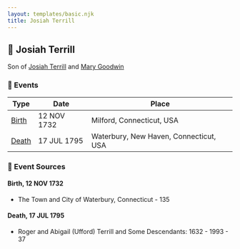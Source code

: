 ```yaml
---
layout: templates/basic.njk
title: Josiah Terrill
---
```

## 🔵 Josiah Terrill

Son of [Josiah Terrill](/people/8/80183041) and [Mary Goodwin](/people/4/49404198)

### 📆 Events

Type | Date | Place
------ | ------ | ------
[Birth](#event-event-2) | 12 NOV 1732 | Milford, Connecticut, USA
[Death](#event-event-3) | 17 JUL 1795 | Waterbury, New Haven, Connecticut, USA

### 📰 Event Sources

#### <a id="event-event-2"></a> Birth, 12 NOV 1732
* The Town and City of Waterbury, Connecticut  - 135

#### <a id="event-event-3"></a> Death, 17 JUL 1795
* Roger and Abigail (Ufford) Terrill and Some Descendants: 1632 - 1993  - 37